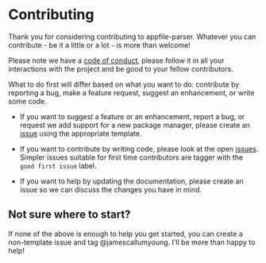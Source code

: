 # Contributing

Thank you for considering contributing to appfile-parser. Whatever you can contribute - be it a
little or a lot - is more than welcome!

Please note we have a [code of conduct](./CODE_OF_CONDUCT.md), please follow it in all your
interactions with the project and be good to your fellow contributors.

What to do first will differ based on what you want to do: contribute by reporting a bug, make a
feature request, suggest an enhancement, or write some code.

- If you want to suggest a feature or an enhancement, report a bug, or request we add support for
  a new package manager, please create an
  [issue](https://github.com/jamescallumyoung/appfile-parser/issues) using the appropriate template.

- If you want to contribute by writing code, please look at the open
  [issues](https://github.com/jamescallumyoung/appfile-parser/issues). Simpler issues suitable for
  first time contributors are tagger with the `good first issue` label.

- If you want to help by updating the documentation, please create an issue so we can discuss the
  changes you have in mind.

## Not sure where to start?

If none of the above is enough to help you get started, you can create a non-template issue and tag
@jamescallumyoung. I'll be more than happy to help!
